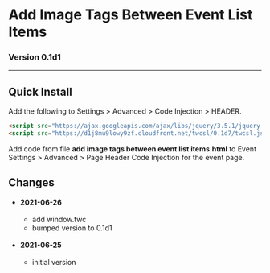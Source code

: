 # Add Image Tags Between Event List Items

### Version 0.1d1

---

## Quick Install

Add the following to Settings > Advanced > Code Injection > HEADER.

```html
<script src="https://ajax.googleapis.com/ajax/libs/jquery/3.5.1/jquery.min.js"></script>
<script src="https://d1j8mu9lowy9zf.cloudfront.net/twcsl/0.1d7/twcsl.js"></script>
```

Add code from file **add image tags between event list items.html** to
Event Settings > Advanced > Page Header Code Injection for the event page.

## Changes

* **2021-06-26**
<br><br>
  * add window.twc
  * bumped version to 0.1d1
  <br><br>
* **2021-06-25**
<br><br>
  * initial version
